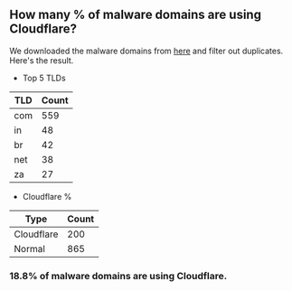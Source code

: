 ## How many % of malware domains are using Cloudflare?


We downloaded the malware domains from [here](https://urlhaus.abuse.ch) and filter out duplicates.
Here's the result.


[//]: # (start replacement)


- Top 5 TLDs

| TLD | Count |
| --- | --- |
| com | 559 |
| in | 48 |
| br | 42 |
| net | 38 |
| za | 27 |


- Cloudflare %

| Type | Count |
| --- | --- |
| Cloudflare | 200 |
| Normal | 865 |


### 18.8% of malware domains are using Cloudflare.